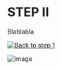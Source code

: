 # STEP II

Blablabla

[![Back to step 1](https://dummyimage.com/200x30/000/fff.png&text=Back+to+step+1)](./step1.md)

![image](https://user-images.githubusercontent.com/1742301/157254179-b4333264-519e-4fc9-908c-9ecc194c5fd1.png)
